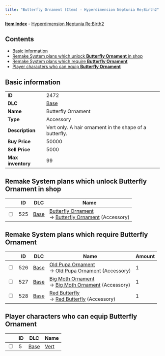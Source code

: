 ```yaml
---
title: "Butterfly Ornament (Item) - Hyperdimension Neptunia Re;Birth2"
---
```


[**Item Index**](/neptunia/rb2/item/index.html) - [Hyperdimension Neptunia Re;Birth2](/neptunia/rb2)

## Contents

- [Basic information](#basic-information)
- [Remake System plans which unlock **Butterfly Ornament** in shop](#remake-system-plans-which-unlock-butterfly-ornament-in-shop)
- [Remake System plans which require **Butterfly Ornament**](#remake-system-plans-which-require-butterfly-ornament)
- [Player characters who can equip **Butterfly Ornament**](#player-characters-who-can-equip-butterfly-ornament)

## Basic information

|   |   |
| -- | -- |
| **ID** | 2472 |
| **DLC** | [Base](/neptunia/rb2/dlc/0-base.html) |
| **Name** | Butterfly Ornament |
| **Type** | Accessory |
| **Description** | Vert only. A hair ornament in the shape of a butterfly. |
| **Buy Price** | 50000 |
| **Sell Price** | 5000 |
| **Max inventory** | 99 |

## Remake System plans which unlock **Butterfly Ornament** in shop

|    | ID | DLC | Name |
| -- | -- | --- | ---- |
| <input type="checkbox" id="rb2-remake-0-525" class="trackbox" /> | 525 | [Base](/neptunia/rb2/dlc/0-base.html) | [Butterfly Ornament](/neptunia/rb2/remake/0-525-butterfly-ornament.html)<br />→ [Butterfly Ornament](/neptunia/rb2/item/0-2472-butterfly-ornament.html) (Accessory) |

## Remake System plans which require **Butterfly Ornament**

|    | ID | DLC | Name | Amount |
| -- | -- | --- | ---- | ------ |
| <input type="checkbox" id="rb2-remake-0-526" class="trackbox" /> | 526 | [Base](/neptunia/rb2/dlc/0-base.html) | [Old Pupa Ornament](/neptunia/rb2/remake/0-526-old-pupa-ornament.html)<br />→ [Old Pupa Ornament](/neptunia/rb2/item/0-2473-old-pupa-ornament.html) (Accessory) | 1 |
| <input type="checkbox" id="rb2-remake-0-527" class="trackbox" /> | 527 | [Base](/neptunia/rb2/dlc/0-base.html) | [Big Moth Ornament](/neptunia/rb2/remake/0-527-big-moth-ornament.html)<br />→ [Big Moth Ornament](/neptunia/rb2/item/0-2474-big-moth-ornament.html) (Accessory) | 1 |
| <input type="checkbox" id="rb2-remake-0-528" class="trackbox" /> | 528 | [Base](/neptunia/rb2/dlc/0-base.html) | [Red Butterfly](/neptunia/rb2/remake/0-528-red-butterfly.html)<br />→ [Red Butterfly](/neptunia/rb2/item/0-2475-red-butterfly.html) (Accessory) | 1 |

## Player characters who can equip **Butterfly Ornament**

|    | ID | DLC | Name |
| -- | -- | --- | ---- |
| <input type="checkbox" id="rb2-player-0-5" class="trackbox" /> | 5 | [Base](/neptunia/rb2/dlc/0-base.html) | [Vert](/neptunia/rb2/player/0-5-vert.html) |